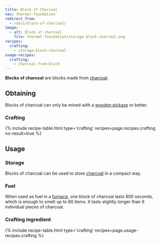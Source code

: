 ```yaml
---
title: Block of Charcoal
nav: thermal-foundation
redirect_from:
  - /docs/block-of-charcoal/
image:
  - alt: Block of charcoal
    file: thermal-foundation/storage-block-charcoal.png
recipes:
  crafting:
    - storage-block-charcoal
usage-recipes:
  crafting:
    - charcoal-from-block
---
```


**Blocks of charcoal** are blocks made from
[charcoal](https://minecraft.gamepedia.com/Charcoal).


Obtaining
---------

Blocks of charcoal can only be mined with a [wooden
pickaxe](https://minecraft.gamepedia.com/Pickaxe) or better.

### Crafting
{% include recipe-table.html type='crafting' recipes=page.recipes.crafting no-result=true %}


Usage
-----

### Storage
Blocks of charcoal can be used to store
[charcoal](https://minecraft.gamepedia.com/Charcoal) in a compact way.

### Fuel
When used as fuel in a [furnace](https://minecraft.gamepedia.com/Furnace), one
block of charcoal lasts 800 seconds, which is enough to smelt up to 80 items. It
lasts slightly longer than 9 individual pieces of charcoal.

### Crafting ingredient
{% include recipe-table.html type='crafting' recipes=page.usage-recipes.crafting %}
